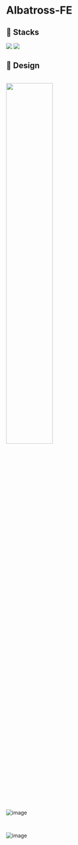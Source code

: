 # Albatross-FE

## 📌 Stacks

<img src="https://img.shields.io/badge/ReactNative-FE2E2E?style=flat-square&logo=React&logoColor=white"/></a>
<img src="https://img.shields.io/badge/JavaScript-F7D358?style=flat-square&logo=JavaScript&logoColor=white"/></a>

## 📌 Design

<br>

<img src = "https://user-images.githubusercontent.com/65931227/150703538-d9b38b40-1ba7-45c8-88f3-78ed399952db.png" width="50%">

<br>

![image](https://user-images.githubusercontent.com/65931227/150703545-913b8cde-1006-4b68-9579-f1db8c511d5d.png)

<br>

![image](https://user-images.githubusercontent.com/65931227/150703554-e51fddf1-b59a-4c56-b242-b8a588bffe06.png)
